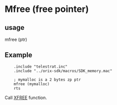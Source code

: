# Mfree (free pointer)

## usage

mfree (ptr)

## Example

```ca65
    .include "telestrat.inc"
    .include "../orix-sdk/macros/SDK_memory.mac"

    ; mymalloc is a 2 bytes zp ptr
    mfree (mymalloc)
    rts
```

Call [XFREE](../../../kernel/primitives/xfree/) function.
